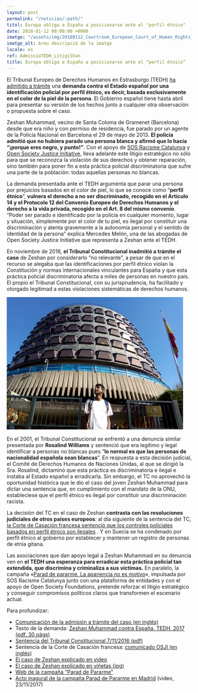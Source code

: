 ```yaml
---
layout: post
permalink: "/noticias/:path/"
titol: Europa obliga a España a posicionarse ante el "perfil étnico"
date: 2018-01-12 00:00:00 +0000
imatge: "/assets/img/20180112_Courtroom_European_Court_of_Human_Rights_02.JPG"
imatge_alt: breu descripció de la imatge
locale: es
ref: AdmissioTEDH_LitigiShan
title: Europa obliga a España a posicionarse ante el “perfil étnico”
---
```

El Tribunal Europeo de Derechos Humanos en Estrasburgo (TEDH) [ha admitido a trámite](https://hudoc.echr.coe.int/eng#{) una **demanda contra el Estado español por una identificación policial por perfil étnico, es decir, basada exclusivamente en el color de la piel de la persona**. El Gobierno español tiene hasta abril para presentar su versión de los hechos junto a cualquier otra observación o propuesta sobre el caso.

Zeshan Muhammad, vecino de Santa Coloma de Gramenet (Barcelona) desde que era niño y con permiso de residencia, fue parado por un agente de la Policía Nacional en Barcelona el 29 de mayo de 2013. **El policía admitió que no hubiera parado una persona blanca y afirmó que lo hacía “¡porque eres negro, y punto!”**. Con el apoyo de [SOS Racisme Catalunya](https://sosracisme.activehosted.com/lt.php?notrack=1&s=bad97c655476f96a390a72c05a742011&i=118A160A1A2764) y [Open Society Justice Initiative](https://sosracisme.activehosted.com/lt.php?notrack=1&s=bad97c655476f96a390a72c05a742011&i=118A160A1A2765), lleva adelante este litigio estratégico no sólo para que se reconozca la violación de sus derechos y obtener reparación, sino también para poner fin a esta práctica policial discriminatoria que sufre una parte de la población: todas aquellas personas no blancas.

La demanda presentada ante el TEDH argumenta que parar una persona por prejuicios basados en el color de piel, lo que se conoce como “**perfil étnico**”, **vulnera el derecho a no ser discriminado, recogido en el Artículo 14 y el Protocolo 12 del Convenio Europeo de Derechos Humanos y el derecho a la vida privada, recogido en el Art. 8 del mismo convenio**. “Poder ser parado e identificado por la policía en cualquier momento, lugar y situación, simplemente por el color de tu piel, es ilegal por constituir una discriminación y atenta gravemente a la autonomía personal y el sentido de identidad de la persona” explica Mercedes Melón, una de las abogadas de Open Society Justice Initiative que representa a Zeshan ante el TEDH.

En noviembre de 2016, **el Tribunal Constitucional inadmitió a trámite el caso** de Zeshan por considerarlo “no relevante”, a pesar de que en el recurso se alegaba que las identificaciones por perfil étnico violan la Constitución y normas internacionales vinculantes para España y que esta práctica policial discriminatoria afecta a miles de personas en nuestro país. El propio el Tribunal Constitucional, con su jurisprudencia, ha facilitado y otorgado legitimad a estas violaciones sistemáticas de derechos humanos.

![](/assets/img/shanTC.jpg)

En el 2001, el Tribunal Constitucional se enfrentó a una denuncia similar presentada por **Rosalind Williams** y sentenció que era legítimo y legal identificar a personas no blancas pues “**lo normal es que las personas de nacionalidad española sean blancas**”. En respuesta a esta decisión judicial, el Comité de Derechos Humanos de Naciones Unidas, al que se dirigió la Sra. Rosalind, dictaminó que esta práctica es discriminatoria e ilegal e instaba al Estado español a erradicarla. Sin embargo, el TC no aprovechó la oportunidad histórica que le dio el caso del joven Zeshan Muhammad para dictar una sentencia que, en cumplimiento con el mandato de la ONU, estableciese que el perfil étnico es ilegal por constituir una discriminación racista.

La decisión del TC en el caso de Zeshan **contrasta con las resoluciones judiciales de otros países europeos**: al día siguiente de la sentencia del TC, [la Corte de Casación francesa sentenció que los controles policiales basados en perfil étnico son ilegales](https://www.opensocietyfoundations.org/press-releases/french-court-victory-calls-police-account-over-racially-biased-stops) . Y en Suecia se ha condenado por perfil étnico al gobierno por establecer y mantener un registro de personas de etnia gitana.

Las asociaciones que dan apoyo legal a Zeshan Muhammad en su denuncia ven en **el TEDH una esperanza para erradicar esta práctica policial tan extendida, que discrimina y criminaliza a sus víctimas.** En paralelo, la campaña «[Parad de pararme. La apariencia no es motivo](http://www.paraddepararme.org/)», impulsada por SOS Racisme Catalunya junto con una plataforma de entidades y con el apoyo de Open Society Foundations, pretende reforzar el litigio estratégico y conseguir compromisos políticos claros que transformen el escenario actual.

 Para profundizar:

* [Comunicación de la admisión a trámite del caso (en inglés)](https://sosracisme.activehosted.com/lt.php?notrack=1&s=bad97c655476f96a390a72c05a742011&i=192A238A1A3890) 		
* Texto de la demanda: [Zeshan Muhammad contra España. TEDH. 2017 (pdf. 30 pàgs)](https://sosracisme.activehosted.com/lt.php?notrack=1&s=bad97c655476f96a390a72c05a742011&i=192A238A1A3894)
* [Sentencia  del Tribunal Constitucional 7/11/2016 (pdf)](https://sosracisme.activehosted.com/lt.php?notrack=1&s=bad97c655476f96a390a72c05a742011&i=192A238A1A3895)
* Sentencia de la Corte de Casación francesa: [comunicado OSJI (en inglés)](https://sosracisme.activehosted.com/lt.php?notrack=1&s=bad97c655476f96a390a72c05a742011&i=192A238A1A3892)
* [El caso de Zeshan explicado en video](https://sosracisme.activehosted.com/lt.php?notrack=1&s=bad97c655476f96a390a72c05a742011&i=192A238A1A3896)
* [El caso de Zeshan explicado en viñetas (jpg)](https://sosracisme.activehosted.com/lt.php?notrack=1&s=bad97c655476f96a390a72c05a742011&i=192A238A1A3897)
* [Web de la campaña "Parad de Pararme"](https://sosracisme.activehosted.com/lt.php?notrack=1&s=bad97c655476f96a390a72c05a742011&i=192A238A1A3898)
* [Acto inagural de la campaña Parad de Pararme en Madrid](https://sosracisme.activehosted.com/lt.php?notrack=1&s=bad97c655476f96a390a72c05a742011&i=192A238A1A3899) (video, 23/11/2017)
